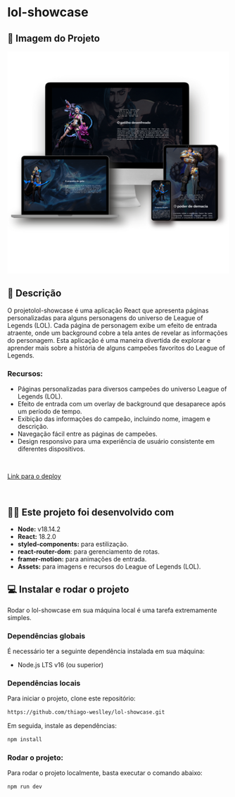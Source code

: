 # lol-showcase

## 🎨 Imagem do Projeto

<p align="center"><img src="./src/assets/Mockup.png" width="800px"></p>

## 📄 Descrição

O projetolol-showcase é uma aplicação React que apresenta páginas personalizadas para alguns personagens do universo de League of Legends (LOL). Cada página de personagem exibe um efeito de entrada atraente, onde um background cobre a tela antes de revelar as informações do personagem. Esta aplicação é uma maneira divertida de explorar e aprender mais sobre a história de alguns campeões favoritos do League of Legends.

### Recursos:

- Páginas personalizadas para diversos campeões do universo League of Legends (LOL).
- Efeito de entrada com um overlay de background que desaparece após um período de tempo.
- Exibição das informações do campeão, incluindo nome, imagem e descrição.
- Navegação fácil entre as páginas de campeões.
- Design responsivo para uma experiência de usuário consistente em diferentes dispositivos.

<br>

[Link para o deploy](https://lol-champions-jade.vercel.app/)

<br>

## 🧑‍💻 Este projeto foi desenvolvido com

- <b>Node:</b> v18.14.2
- <b>React:</b> 18.2.0
- <b>styled-components:</b> para estilização.
- <b>react-router-dom</b>: para gerenciamento de rotas.
- <b>framer-motion:</b> para animações de entrada.
- <b>Assets:</b> para imagens e recursos do League of Legends (LOL).
  <br>

## 💻 Instalar e rodar o projeto

Rodar o lol-showcase em sua máquina local é uma tarefa extremamente simples.

### Dependências globais

É necessário ter a seguinte dependência instalada em sua máquina:

- Node.js LTS v16 (ou superior)

### Dependências locais

Para iniciar o projeto, clone este repositório:

```bash
https://github.com/thiago-weslley/lol-showcase.git
```

Em seguida, instale as dependências:

```bash
npm install
```

### Rodar o projeto:

Para rodar o projeto localmente, basta executar o comando abaixo:

```bash
npm run dev
```
